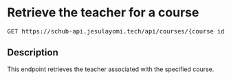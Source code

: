 # Retrieve the teacher for a course

<pre id='liveapi-code'>GET https://schub-api.jesulayomi.tech/api/courses/{course_id}/teacher
</pre>

## Description
This endpoint retrieves the teacher associated with the specified course.
